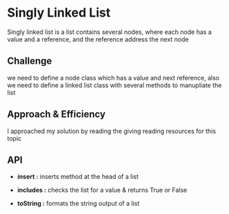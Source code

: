 # Singly Linked List

Singly linked list is a list contains several nodes, where each node has a value and a reference, and the reference address the next node

## Challenge

we need to define a node class which has a value and next reference, also we need to define a linked list class with several methods to manupliate the list
## Approach & Efficiency

I approached my solution by reading the giving reading resources for this topic

## API

* **insert :** inserts method at the head of a list

* **includes :** checks the list for a value & returns True or False

* **toString :** formats the string output of a list
